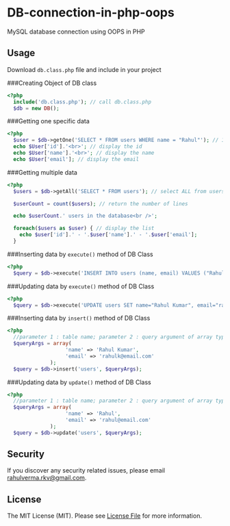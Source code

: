 # DB-connection-in-php-oops
MySQL database connection using OOPS in PHP

## Usage

Download `db.class.php` file and include in your project

###Creating Object of DB class

```php
<?php
  include('db.class.php'); // call db.class.php
  $db = new DB();  
```

###Getting one specific data

```php
<?php
  $user = $db->getOne('SELECT * FROM users WHERE name = "Rahul"'); // 1 line selection, return 1 line
  echo $User['id'].'<br>'; // display the id
  echo $User['name'].'<br>'; // display the name
  echo $User['email']; // display the email
```
###Getting multiple data

```php
<?php
  $users = $db->getAll('SELECT * FROM users'); // select ALL from users

  $userCount = count($users); // return the number of lines

  echo $userCount.' users in the database<br />';

  foreach($users as $user) { // display the list
    echo $user['id'].' - '.$user['name'].' - '.$user['email'];	
  }
```

###Inserting data by ` execute() ` method of DB Class

```php
<?php
  $query = $db->execute('INSERT INTO users (name, email) VALUES ("Rahul", "rahul@email.com")');
```

###Updating data by ` execute() ` method of DB Class

```php
<?php
  $query = $db->execute('UPDATE users SET name="Rahul Kumar", email="rahulk@email.com" WHERE id=1');
```

###Inserting data by ` insert() ` method of DB Class

```php
<?php
  //parameter 1 : table name; parameter 2 : query argument of array type
  $queryArgs = array(
                   'name' => 'Rahul Kumar',
                   'email' => 'rahulk@email.com'
              );
  $query = $db->insert('users', $queryArgs);
```

###Updating data by ` update() ` method of DB Class

```php
<?php
  //parameter 1 : table name; parameter 2 : query argument of array type
  $queryArgs = array(
                   'name' => 'Rahul',
                   'email' => 'rahul@email.com'
              );
  $query = $db->update('users', $queryArgs);
```

## Security

If you discover any security related issues, please email rahulverma.rkv@gmail.com.

## License

The MIT License (MIT). Please see [License File](LICENSE.md) for more information.
